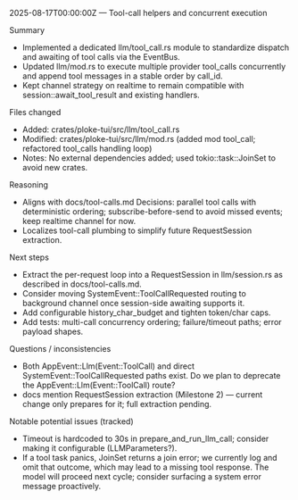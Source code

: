 2025-08-17T00:00:00Z — Tool-call helpers and concurrent execution

Summary
- Implemented a dedicated llm/tool_call.rs module to standardize dispatch and awaiting of tool calls via the EventBus.
- Updated llm/mod.rs to execute multiple provider tool_calls concurrently and append tool messages in a stable order by call_id.
- Kept channel strategy on realtime to remain compatible with session::await_tool_result and existing handlers.

Files changed
- Added: crates/ploke-tui/src/llm/tool_call.rs
- Modified: crates/ploke-tui/src/llm/mod.rs (added mod tool_call; refactored tool_calls handling loop)
- Notes: No external dependencies added; used tokio::task::JoinSet to avoid new crates.

Reasoning
- Aligns with docs/tool-calls.md Decisions: parallel tool calls with deterministic ordering; subscribe-before-send to avoid missed events; keep realtime channel for now.
- Localizes tool-call plumbing to simplify future RequestSession extraction.

Next steps
- Extract the per-request loop into a RequestSession in llm/session.rs as described in docs/tool-calls.md.
- Consider moving SystemEvent::ToolCallRequested routing to background channel once session-side awaiting supports it.
- Add configurable history_char_budget and tighten token/char caps.
- Add tests: multi-call concurrency ordering; failure/timeout paths; error payload shapes.

Questions / inconsistencies
- Both AppEvent::Llm(Event::ToolCall) and direct SystemEvent::ToolCallRequested paths exist. Do we plan to deprecate the AppEvent::Llm(Event::ToolCall) route?
- docs mention RequestSession extraction (Milestone 2) — current change only prepares for it; full extraction pending.

Notable potential issues (tracked)
- Timeout is hardcoded to 30s in prepare_and_run_llm_call; consider making it configurable (LLMParameters?).
- If a tool task panics, JoinSet returns a join error; we currently log and omit that outcome, which may lead to a missing tool response. The model will proceed next cycle; consider surfacing a system error message proactively.
